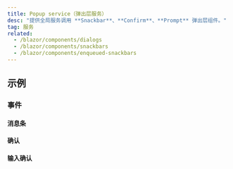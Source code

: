 ```yaml
---
title: Popup service（弹出层服务）
desc: "提供全局服务调用 **Snackbar**、**Confirm**、**Prompt** 弹出层组件。"
tag: 服务
related:
  - /blazor/components/dialogs
  - /blazor/components/snackbars
  - /blazor/components/enqueued-snackbars
---
```


## 示例

### 事件

#### 消息条

<masa-example file="Examples.components.popup_service.Snackbar"></masa-example>

#### 确认

<masa-example file="Examples.components.popup_service.Confirm"></masa-example>

#### 输入确认

<masa-example file="Examples.components.popup_service.Prompt"></masa-example>
